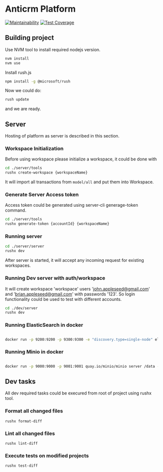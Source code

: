 # Anticrm Platform

[![Maintainability](https://api.codeclimate.com/v1/badges/5cb6d2d426619568816b/maintainability)](https://codeclimate.com/github/hardcoreeng/platform/maintainability) [![Test Coverage](https://api.codeclimate.com/v1/badges/5cb6d2d426619568816b/test_coverage)](https://codeclimate.com/github/hardcoreeng/platform/test_coverage)

## Building project

Use NVM tool to install required nodejs version.

```bash
nvm install
nvm use
```

Install rush.js

```bash
npm install -g @microsoft/rush
```

Now we could do:

```bash
rush update
```

and we are ready.

## Server

Hosting of platform as server is described in this section.

### Workspace Initialization

Before using workspace please initialize a workspace, it could be done with

```bash
cd ./server/tools
rushx create-workspace {workspaceName}
```

It will import all transactions from `model/all` and put them into Workspace.

### Generate Server Access token

Access token could be generated using server-cli generage-token command.

```bash
cd ./server/tools
rushx generate-token {accountId} {workspaceName}
```

### Running server

```bash
cd ./server/server
rushx dev
```

After server is started, it will accept any incoming request for existing workspaces.

### Running Dev server with auth/workspace

It will create workspace 'workspace' users 'john.appleseed@gmail.com' and 'brian.appleseed@gmail.com' with passwords '123'. 
So login functionality could be used to test with different accounts.

```bash
cd ./dev/server
rushx dev
```

### Running ElasticSearch in docker

```bash

docker run -p 9200:9200 -p 9300:9300 -e "discovery.type=single-node" elasticsearch/elasticsearch:7.13.1
```

### Running Minio in docker

```bash

docker run -p 9000:9000 -p 9001:9001 quay.io/minio/minio server /data --console-address ":9001"
```

## Dev tasks

All dev required tasks could be execured from root of project using rushx tool.

### Format all changed files

`rushx format-diff`

### Lint all changed files

`rushx lint-diff`

### Execute tests on modified projects

`rushx test-diff`
